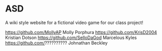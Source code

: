 # ASD
A wiki style website for a fictional video game for our class project!

https://github.com/MollyAP Molly Porphura
https://github.com/KrisD2004  Kristian Dotson
https://github.com/SelloDaGod Marcelous Kyles
https://github.com/?????????? Johnathan Beckley